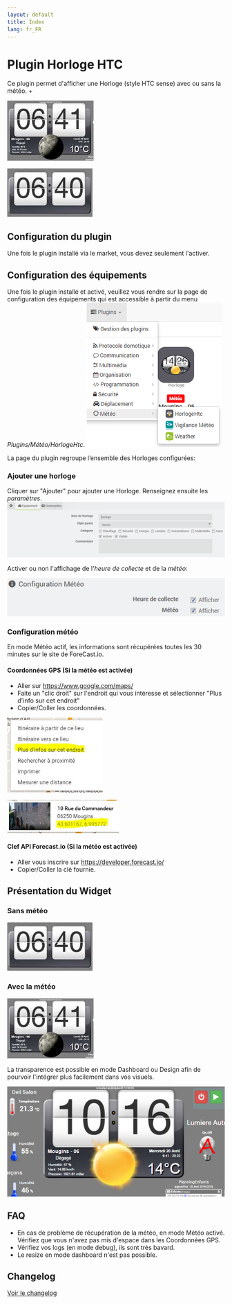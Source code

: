 ```yaml
---
layout: default
title: Index
lang: fr_FR
---
```


# Plugin Horloge HTC

Ce plugin permet d'afficher une Horloge (style HTC sense) avec ou sans la météo. +

![Horloge avec météo](../images/HorlogeAvecMeteo.png "Horloge avec météo")

![Horloge sans météo](../images/HorlogeSansMeteo.png "Horloge sans météo")

## Configuration du plugin

Une fois le plugin installé via le market, vous devez seulement l'activer.

## Configuration des équipements

Une fois le plugin installé et activé, veuillez vous rendre sur la page de configuration des équipements qui est accessible à partir du menu *Plugins/Météo/HorlogeHtc*.
![menu plugin](../images/Plugin.png "menu plugin")

La page du plugin regroupe l’ensemble des Horloges configurées:

### Ajouter une horloge

Cliquer sur "Ajouter" pour ajouter une Horloge. Renseignez ensuite les *paramètres*.
![Paramètres](../images/HorlogeHtc-General.png "Paramètres")

Activer ou non l'affichage de l'*heure de collecte* et de la *météo*:

![Options](../images/options.png "Options")

### Configuration météo

En mode Météo actif, les informations sont récupérées toutes les 30 minutes sur le site de ForeCast.io.

#### Coordonnées GPS (Si la météo est activée)

- Aller sur <https://www.google.com/maps/>
- Faite un "clic droit" sur l'endroit qui vous intéresse et sélectionner "Plus d'info sur cet endroit"
- Copier/Coller les coordonnées.

![Etape 2](../images/GoogleMap01.jpg "Etape 2")

![Etape 3](../images/GoogleMap02.jpg "Etape 3")

#### Clef API Forecast.io (Si la météo est activée)

- Aller vous inscrire sur <https://developer.forecast.io/>
- Copier/Coller la clé fournie.

## Présentation du Widget

### Sans météo

![Horloge sans météo](../images/HorlogeSansMeteo.png "Horloge sans météo")

### Avec la météo

![Horloge avec météo](../images/HorlogeAvecMeteo.png "Horloge avec météo")

La transparence est possible en mode Dashboard ou Design afin de pourvoir l'intégrer plus facilement dans vos visuels.

![Horloge sans météo](../images/Design.png "Horloge avec météo")

## FAQ

- En cas de problème de récupération de la météo, en mode Météo activé. Vérifiez que vous n'avez pas mis d'espace dans les Coordonnées GPS.
- Vérifiez vos logs (en mode debug), ils sont très bavard.
- Le resize en mode dashboard n'est pas possible.

## Changelog

[Voir le changelog]({{site.baseurl}}/#language#/changelog/)
